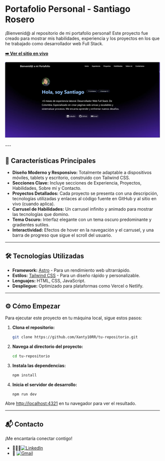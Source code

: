  # Portafolio Personal - Santiago Rosero

¡Bienvenid@ al repositorio de mi portafolio personal! Este proyecto fue creado para mostrar mis habilidades, experiencia y los proyectos en los que he trabajado como desarrollador web Full Stack.

**[➡️ Ver el sitio en vivo](https://santiagorc-portfolio.vercel.app/)** <!-- Reemplaza con la URL de tu sitio desplegado -->

<p align="center">
  <img src="./public/captura-de-mi-portafolio.webp" alt="Captura de pantalla del portafolio" width="850">
</p>
---

## 🚀 Características Principales

*   **Diseño Moderno y Responsivo:** Totalmente adaptable a dispositivos móviles, tablets y escritorio, construido con Tailwind CSS.
*   **Secciones Clave:** Incluye secciones de Experiencia, Proyectos, Habilidades, Sobre mí y Contacto.
*   **Proyectos Detallados:** Cada proyecto se presenta con una descripción, tecnologías utilizadas y enlaces al código fuente en GitHub y al sitio en vivo (cuando aplica).
*   **Carrusel de Habilidades:** Un carrusel infinito y animado para mostrar las tecnologías que domino.
*   **Tema Oscuro:** Interfaz elegante con un tema oscuro predominante y gradientes sutiles.
*   **Interactividad:** Efectos de hover en la navegación y el carrusel, y una barra de progreso que sigue el scroll del usuario.

---

## 🛠️ Tecnologías Utilizadas

*   **Framework:** [Astro](https://astro.build/) - Para un rendimiento web ultrarrápido.
*   **Estilos:** [Tailwind CSS](https://tailwindcss.com/) - Para un diseño rápido y personalizable.
*   **Lenguajes:** HTML, CSS, JavaScript.
*   **Despliegue:** Optimizado para plataformas como Vercel o Netlify.

---

## ⚙️ Cómo Empezar

Para ejecutar este proyecto en tu máquina local, sigue estos pasos:

1.  **Clona el repositorio:**
    ```bash
    git clone https://github.com/Xanty10RR/tu-repositorio.git
    ```

2.  **Navega al directorio del proyecto:**
    ```bash
    cd tu-repositorio
    ```

3.  **Instala las dependencias:**
    ```bash
    npm install
    ```

4.  **Inicia el servidor de desarrollo:**
    ```bash
    npm run dev
    ```

Abre [http://localhost:4321](http://localhost:4321) en tu navegador para ver el resultado.

---

## 📬 Contacto

¡Me encantaría conectar contigo!

- 👨🏻‍💻[![LinkedIn](https://img.shields.io/badge/linkedin-%230077B5.svg?style=for-the-badge&logo=linkedin&logoColor=white)](https://www.linkedin.com/in/daniel-santiago-rosero-4420a91b0/)
- 📧 [![Gmail](https://img.shields.io/badge/Gmail-D14836?style=for-the-badge&logo=gmail&logoColor=white)](mailto:santiagocajamarca.37@gmail.com)

